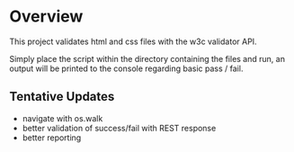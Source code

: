 # Overview
This project validates html and css files with the w3c validator API.

Simply place the script within the directory containing the files and run, an output will be printed to the console regarding basic pass / fail.

## Tentative Updates
- navigate with os.walk
- better validation of success/fail with REST response
- better reporting

